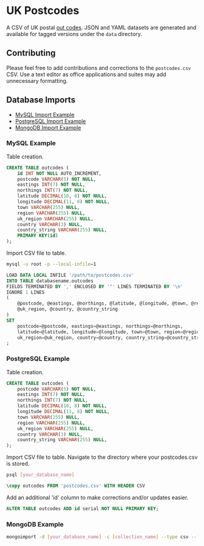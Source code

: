 UK Postcodes
============

A CSV of UK postal
[out codes](http://en.wikipedia.org/wiki/Postcodes_in_the_United_Kingdom#Outward_code).
JSON and YAML datasets are generated and available for tagged versions under
the ```data``` directory.

## Contributing

Please feel free to add contributions and corrections to
the ```postcodes.csv``` CSV. Use a text editor as office applications and
suites may add unnecessary formatting.

## Database Imports

- [MySQL Import Example](#mysql-example)
- [PostgreSQL Import Example](#postgresql-example)
- [MongoDB Import Example](#mongodb-example)

### MySQL Example

Table creation.

~~~sql
CREATE TABLE outcodes (
	id INT NOT NULL AUTO_INCREMENT,
	postcode VARCHAR(5) NOT NULL,
	eastings INT(7) NOT NULL,
	northings INT(7) NOT NULL,
	latitude DECIMAL(10, 8) NOT NULL,
	longitude DECIMAL(11, 8) NOT NULL,
	town VARCHAR(255) NULL,
	region VARCHAR(255) NULL,
	uk_region VARCHAR(255) NULL,
	country VARCHAR(3) NULL,
	country_string VARCHAR(255) NULL,
	PRIMARY KEY(id)
);
~~~

Import CSV file to table.

~~~bash
mysql -u root -p --local-infile=1
~~~

~~~sql
LOAD DATA LOCAL INFILE '/path/to/postcodes.csv'
INTO TABLE databasename.outcodes
FIELDS TERMINATED BY ',' ENCLOSED BY '"' LINES TERMINATED BY '\n'
IGNORE 1 LINES
(
	@postcode, @eastings, @northings, @latitude, @longitude, @town, @region,
	@uk_region, @country, @country_string
)
SET
	postcode=@postcode, eastings=@eastings, northings=@northings,
	latitude=@latitude, longitude=@longitude, town=@town, region=@region,
	uk_region=@uk_region, country=@country, country_string=@country_string
;
~~~

### PostgreSQL Example

Table creation.

~~~sql
CREATE TABLE outcodes (
	postcode VARCHAR(5) NOT NULL,
	eastings INT(7) NOT NULL,
	northings INT(7) NOT NULL,
	latitude DECIMAL(10, 8) NOT NULL,
	longitude DECIMAL(11, 8) NOT NULL,
	town VARCHAR(255) NULL,
	region VARCHAR(255) NULL,
	uk_region VARCHAR(255) NULL,
	country VARCHAR(3) NULL,
	country_string VARCHAR(255) NULL,
);
~~~


Import CSV file to table.
Navigate to the directory where your postcodes.csv is stored.

~~~bash
psql [your_database_name]
~~~

~~~sql
\copy outcodes FROM 'postcodes.csv' WITH HEADER CSV
~~~

Add an additional 'id' column to make corrections and/or updates easier.

~~~sql
ALTER TABLE outcodes ADD id serial NOT NULL PRIMARY KEY;
~~~

### MongoDB Example

~~~bash
mongoimport -d [your_database_name] -c [collection_name] --type csv --file postcodes.csv --headerline
~~~
